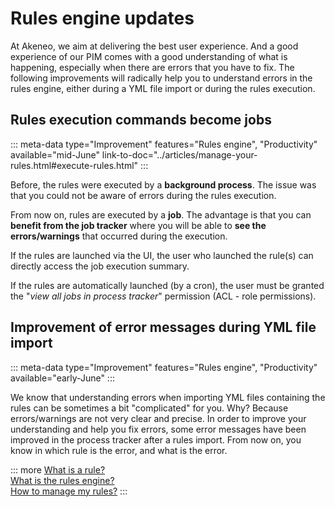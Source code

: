 # Rules engine updates

At Akeneo, we aim at delivering the best user experience. And a good experience of our PIM comes with a good understanding of what is happening, especially when there are errors that you have to fix.
The following improvements will radically help you to understand errors in the rules engine, either during a YML file import or during the rules execution.

## Rules execution commands become jobs

::: meta-data type="Improvement" features="Rules engine", "Productivity" available="mid-June" link-to-doc="../articles/manage-your-rules.html#execute-rules.html"
:::

Before, the rules were executed by a **background process**. The issue was that you could not be aware of errors during the rules execution.

From now on, rules are executed by a **job**. The advantage is that you can **benefit from the job tracker** where you will be able to **see the errors/warnings** that occurred during the execution.

If the rules are launched via the UI, the user who launched the rule(s) can directly access the job execution summary.

If the rules are automatically launched (by a cron), the user must be granted the "*view all jobs in process tracker*" permission (ACL - role permissions).

## Improvement of error messages during YML file import

::: meta-data type="Improvement" features="Rules engine", "Productivity" available="early-June"
:::

We know that understanding errors when importing YML files containing the rules can be sometimes a bit "complicated" for you. Why? Because errors/warnings are not very clear and precise.
In order to improve your understanding and help you fix errors, some error messages have been improved in the process tracker after a rules import.
From now on, you know in which rule is the error, and what is the error.

::: more
[What is a rule?](../articles//what-is-a-rule.html)  
[What is the rules engine?](../articles/get-started-with-the-rules-engine.html)   
[How to manage my rules?](../articles/manage-your-rules.html)
:::
